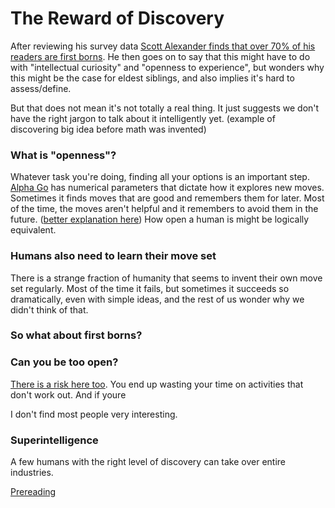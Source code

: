 The Reward of Discovery
=============


After reviewing his survey data [Scott Alexander finds that over 70% of his readers are first borns](https://slatestarcodex.com/2018/01/08/fight-me-psychologists-birth-order-effects-exist-and-are-very-strong/). He then goes on to say that this might have to do with "intellectual curiosity" and "openness to experience", but wonders why this might be the case for eldest siblings, and also implies it's hard to assess/define.

But that does not mean it's not totally a real thing. It just suggests we don't have the right jargon to talk about it intelligently yet. (example of discovering big idea before math was invented)

### What is "openness"?

Whatever task you're doing, finding all your options is an important step. [Alpha Go](https://en.wikipedia.org/wiki/AlphaGo) has numerical parameters that dictate how it explores new moves. Sometimes it finds moves that are good and remembers them for later. Most of the time, the moves aren't helpful and it remembers to avoid them in the future. ([better explanation here](https://www.youtube.com/watch?v=v9M2Ho9I9Qo)) How open a human is might be logically equivalent.

### Humans also need to learn their move set

There is a strange fraction of humanity that seems to invent their own move set regularly. Most of the time it fails, but sometimes it succeeds so dramatically, even with simple ideas, and the rest of us wonder why we didn't think of that.

### So what about first borns?


### Can you be too open?
[There is a risk here too](http://www.paulgraham.com/disc.html). You end up wasting your time on activities that don't work out. And if youre

I don't find most people very interesting.

### Superintelligence
A few humans with the right level of discovery can take over entire industries.




[Prereading](http://www.paulgraham.com/disc.html)


